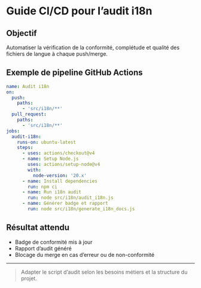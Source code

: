 # Guide CI/CD pour l’audit i18n

## Objectif
Automatiser la vérification de la conformité, complétude et qualité des fichiers de langue à chaque push/merge.

## Exemple de pipeline GitHub Actions
```yaml
name: Audit i18n
on:
  push:
    paths:
      - 'src/i18n/**'
  pull_request:
    paths:
      - 'src/i18n/**'
jobs:
  audit-i18n:
    runs-on: ubuntu-latest
    steps:
      - uses: actions/checkout@v4
      - name: Setup Node.js
        uses: actions/setup-node@v4
        with:
          node-version: '20.x'
      - name: Install dependencies
        run: npm ci
      - name: Run i18n audit
        run: node src/i18n/audit_i18n.js
      - name: Générer badge et rapport
        run: node src/i18n/generate_i18n_docs.js
```

## Résultat attendu
- Badge de conformité mis à jour
- Rapport d’audit généré
- Blocage du merge en cas d’erreur ou de non-conformité

---

> Adapter le script d’audit selon les besoins métiers et la structure du projet.
